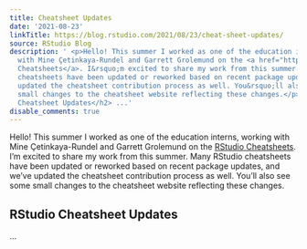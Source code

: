 ```yaml
---
title: Cheatsheet Updates
date: '2021-08-23'
linkTitle: https://blog.rstudio.com/2021/08/23/cheat-sheet-updates/
source: RStudio Blog
description: ' <p>Hello! This summer I worked as one of the education interns, working
  with Mine Çetinkaya-Rundel and Garrett Grolemund on the <a href="https://www.rstudio.com/resources/cheatsheets/">RStudio
  Cheatsheets</a>. I&rsquo;m excited to share my work from this summer. Many RStudio
  cheatsheets have been updated or reworked based on recent package updates, and we&rsquo;ve
  updated the cheatsheet contribution process as well. You&rsquo;ll also see some
  small changes to the cheatsheet website reflecting these changes.</p> <h2 id="rstudio-cheatsheet-updates">RStudio
  Cheatsheet Updates</h2> ...'
disable_comments: true
---
```

 <p>Hello! This summer I worked as one of the education interns, working with Mine Çetinkaya-Rundel and Garrett Grolemund on the <a href="https://www.rstudio.com/resources/cheatsheets/">RStudio Cheatsheets</a>. I&rsquo;m excited to share my work from this summer. Many RStudio cheatsheets have been updated or reworked based on recent package updates, and we&rsquo;ve updated the cheatsheet contribution process as well. You&rsquo;ll also see some small changes to the cheatsheet website reflecting these changes.</p> <h2 id="rstudio-cheatsheet-updates">RStudio Cheatsheet Updates</h2> ...